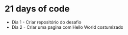 # 21 days of code

- Dia 1 - Criar repositório do desafio
- Dia 2 - Criar uma pagina com Hello World costumizado